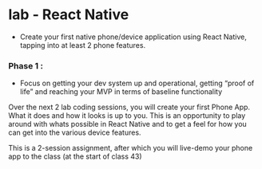 # lab - React Native 


- Create your first native phone/device application using React Native, tapping into at least 2 phone features.

### Phase 1 :

-  Focus on getting your dev system up and operational, getting “proof of life” and reaching your MVP in terms of baseline functionality


Over the next 2 lab coding sessions, you will create your first Phone App. What it does and how it looks is up to you. This is an opportunity to play around with whats possible in React Native and to get a feel for how you can get into the various device features.

This is a 2-session assignment, after which you will live-demo your phone app to the class (at the start of class 43)